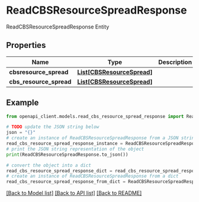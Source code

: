 # ReadCBSResourceSpreadResponse

ReadCBSResourceSpreadResponse Entity

## Properties

Name | Type | Description | Notes
------------ | ------------- | ------------- | -------------
**cbsresource_spread** | [**List[CBSResourceSpread]**](CBSResourceSpread.md) |  | [optional] 
**cbs_resource_spread** | [**List[CBSResourceSpread]**](CBSResourceSpread.md) |  | [optional] 

## Example

```python
from openapi_client.models.read_cbs_resource_spread_response import ReadCBSResourceSpreadResponse

# TODO update the JSON string below
json = "{}"
# create an instance of ReadCBSResourceSpreadResponse from a JSON string
read_cbs_resource_spread_response_instance = ReadCBSResourceSpreadResponse.from_json(json)
# print the JSON string representation of the object
print(ReadCBSResourceSpreadResponse.to_json())

# convert the object into a dict
read_cbs_resource_spread_response_dict = read_cbs_resource_spread_response_instance.to_dict()
# create an instance of ReadCBSResourceSpreadResponse from a dict
read_cbs_resource_spread_response_from_dict = ReadCBSResourceSpreadResponse.from_dict(read_cbs_resource_spread_response_dict)
```
[[Back to Model list]](../README.md#documentation-for-models) [[Back to API list]](../README.md#documentation-for-api-endpoints) [[Back to README]](../README.md)


